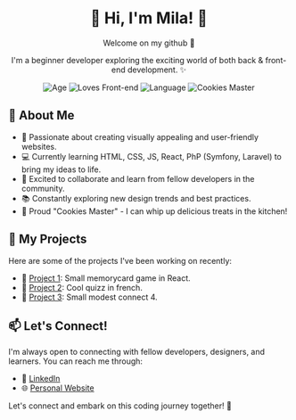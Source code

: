 
<h1 align="center">🌟 Hi, I'm Mila! 🌟</h1>

<p align="center">
  Welcome on my github 🎨
</p>

<p align="center">
  I'm a beginner developer exploring the exciting world of both back & front-end development. ✨
</p>

<p align="center">
  <img src="https://img.shields.io/badge/age-32-yellow.svg" alt="Age">
  <img src="https://img.shields.io/badge/loves-Front--end-orange.svg" alt="Loves Front-end">
  <img src="https://img.shields.io/badge/language-English%20%7C%20French-blue.svg" alt="Language">
  <img src="https://img.shields.io/badge/badge-Cookies%20Master-red.svg" alt="Cookies Master">
</p>

## 🎨 About Me

- 🌈 Passionate about creating visually appealing and user-friendly websites.
- 💻 Currently learning HTML, CSS, JS, React, PhP (Symfony, Laravel) to bring my ideas to life.
- 🌱 Excited to collaborate and learn from fellow developers in the community.
- 📚 Constantly exploring new design trends and best practices.
- 🧁 Proud "Cookies Master" - I can whip up delicious treats in the kitchen!


## 🚀 My Projects

Here are some of the projects I've been working on recently:

- 🌟 [Project 1](https://github.com/Milaweak/pokemonmemorycard): Small memorycard game in React.
- 🌟 [Project 2](https://milaweak.github.io/WeirdQuizz/quizz.html): Cool quizz in french.
- 🌟 [Project 3](https://milaweak.github.io/connect4/): Small modest connect 4.


## 📫 Let's Connect!

I'm always open to connecting with fellow developers, designers, and learners. You can reach me through:

- 💼 [LinkedIn](https://www.linkedin.com/in/mila-regal/)
- 🌐 [Personal Website](http://51.91.211.87:3000)

Let's connect and embark on this coding journey together! 🚀
